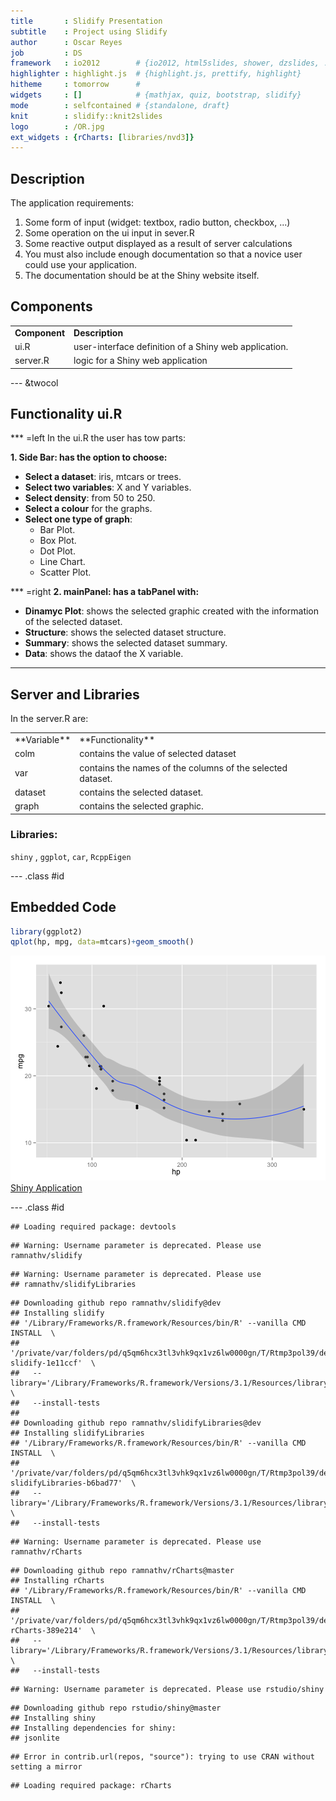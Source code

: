 ```yaml
---
title       : Slidify Presentation
subtitle    : Project using Slidify
author      : Oscar Reyes
job         : DS
framework   : io2012        # {io2012, html5slides, shower, dzslides, ...}
highlighter : highlight.js  # {highlight.js, prettify, highlight}
hitheme     : tomorrow      # 
widgets     : []            # {mathjax, quiz, bootstrap, slidify}
mode        : selfcontained # {standalone, draft}
knit        : slidify::knit2slides
logo        : /OR.jpg
ext_widgets : {rCharts: [libraries/nvd3]}
---
```


## Description

The application requirements:

1. Some form of input (widget: textbox, radio button, checkbox, ...)
2. Some operation on the ui input in sever.R
3. Some reactive output displayed as a result of server calculations
4. You must also include enough documentation so that a novice user could use your application.
5. The documentation should be at the Shiny website itself. 

## Components

<table>
        <tr>
                <td><b>Component</b></td>
                <td><b>Description</b></td>
        </tr>
        <tr>
                <td>ui.R</td>
                <td>user-interface definition of a Shiny web application.</td>
        </tr>
        <tr>
                <td>server.R</td>
                <td>logic for a Shiny web application</td>
        </tr>
</table>


--- &twocol 

## Functionality ui.R
*** =left
In the ui.R the user has tow parts:

**1. Side Bar: has the option to choose:**

- **Select a dataset**: iris, mtcars or trees.
- **Select two variables**: X and Y variables.
- **Select density**: from 50 to 250.
- **Select a colour** for the graphs.
- **Select one type of graph**:
  - Bar Plot.
  - Box Plot.
  - Dot Plot.
  - Line Chart.
  - Scatter Plot.

*** =right
**2. mainPanel: has a tabPanel with:**
- **Dinamyc Plot**: shows the selected graphic created with the information of the selected dataset.
- **Structure**: shows the selected dataset structure.
- **Summary**: shows the selected dataset summary.
- **Data**: shows the dataof the X variable.

--- 

## Server and Libraries
In the server.R are:

<table>
        <tr>
                <td>**Variable**</td>
                <td>**Functionality**</td>
        </tr>
        <tr>
                <td>colm</td>
                <td>contains the value of selected dataset</td>
        </tr>
        <tr>
                <td>var</td>
                <td>contains the names of the columns of the selected dataset.</td>
        </tr>
        <tr>
                <td>dataset</td>
                <td>contains the selected dataset.</td>
        </tr>
        <tr>
                <td>graph</td>
                <td>contains the selected graphic.</td>
        </tr>
</table>

### Libraries:

`shiny` , `ggplot`, `car`, `RcppEigen`

--- .class #id 

## Embedded Code


```r
library(ggplot2)
qplot(hp, mpg, data=mtcars)+geom_smooth() 
```

![plot of chunk md-cars-scatter](assets/fig/md-cars-scatter-1.png) 
[Shiny Application](https://sigma360.shinyapps.io/shinyproject_coursera/)


--- .class #id 


```
## Loading required package: devtools
```

```
## Warning: Username parameter is deprecated. Please use ramnathv/slidify
```

```
## Warning: Username parameter is deprecated. Please use
## ramnathv/slidifyLibraries
```

```
## Downloading github repo ramnathv/slidify@dev
## Installing slidify
## '/Library/Frameworks/R.framework/Resources/bin/R' --vanilla CMD INSTALL  \
##   '/private/var/folders/pd/q5qm6hcx3tl3vhk9qx1vz6lw0000gn/T/Rtmp3pol39/devtools845e3476e0da/ramnathv-slidify-1e11ccf'  \
##   --library='/Library/Frameworks/R.framework/Versions/3.1/Resources/library'  \
##   --install-tests 
## 
## Downloading github repo ramnathv/slidifyLibraries@dev
## Installing slidifyLibraries
## '/Library/Frameworks/R.framework/Resources/bin/R' --vanilla CMD INSTALL  \
##   '/private/var/folders/pd/q5qm6hcx3tl3vhk9qx1vz6lw0000gn/T/Rtmp3pol39/devtools845e6ffdbc3d/ramnathv-slidifyLibraries-b6bad77'  \
##   --library='/Library/Frameworks/R.framework/Versions/3.1/Resources/library'  \
##   --install-tests
```

```
## Warning: Username parameter is deprecated. Please use ramnathv/rCharts
```

```
## Downloading github repo ramnathv/rCharts@master
## Installing rCharts
## '/Library/Frameworks/R.framework/Resources/bin/R' --vanilla CMD INSTALL  \
##   '/private/var/folders/pd/q5qm6hcx3tl3vhk9qx1vz6lw0000gn/T/Rtmp3pol39/devtools845e243d2ebd/ramnathv-rCharts-389e214'  \
##   --library='/Library/Frameworks/R.framework/Versions/3.1/Resources/library'  \
##   --install-tests
```

```
## Warning: Username parameter is deprecated. Please use rstudio/shiny
```

```
## Downloading github repo rstudio/shiny@master
## Installing shiny
## Installing dependencies for shiny:
## jsonlite
```

```
## Error in contrib.url(repos, "source"): trying to use CRAN without setting a mirror
```

```
## Loading required package: rCharts
```


<div id = 'chart1' class = 'rChart nvd3'></div>
<script type='text/javascript'>
 $(document).ready(function(){
      drawchart1()
    });
    function drawchart1(){  
      var opts = {
 "dom": "chart1",
"width":    800,
"height":    400,
"x": "Hair",
"y": "Freq",
"group": "Eye",
"type": "multiBarChart",
"id": "chart1" 
},
        data = [
 {
 "Hair": "Black",
"Eye": "Brown",
"Sex": "Male",
"Freq":             32 
},
{
 "Hair": "Brown",
"Eye": "Brown",
"Sex": "Male",
"Freq":             53 
},
{
 "Hair": "Red",
"Eye": "Brown",
"Sex": "Male",
"Freq":             10 
},
{
 "Hair": "Blond",
"Eye": "Brown",
"Sex": "Male",
"Freq":              3 
},
{
 "Hair": "Black",
"Eye": "Blue",
"Sex": "Male",
"Freq":             11 
},
{
 "Hair": "Brown",
"Eye": "Blue",
"Sex": "Male",
"Freq":             50 
},
{
 "Hair": "Red",
"Eye": "Blue",
"Sex": "Male",
"Freq":             10 
},
{
 "Hair": "Blond",
"Eye": "Blue",
"Sex": "Male",
"Freq":             30 
},
{
 "Hair": "Black",
"Eye": "Hazel",
"Sex": "Male",
"Freq":             10 
},
{
 "Hair": "Brown",
"Eye": "Hazel",
"Sex": "Male",
"Freq":             25 
},
{
 "Hair": "Red",
"Eye": "Hazel",
"Sex": "Male",
"Freq":              7 
},
{
 "Hair": "Blond",
"Eye": "Hazel",
"Sex": "Male",
"Freq":              5 
},
{
 "Hair": "Black",
"Eye": "Green",
"Sex": "Male",
"Freq":              3 
},
{
 "Hair": "Brown",
"Eye": "Green",
"Sex": "Male",
"Freq":             15 
},
{
 "Hair": "Red",
"Eye": "Green",
"Sex": "Male",
"Freq":              7 
},
{
 "Hair": "Blond",
"Eye": "Green",
"Sex": "Male",
"Freq":              8 
} 
]
  
      if(!(opts.type==="pieChart" || opts.type==="sparklinePlus" || opts.type==="bulletChart")) {
        var data = d3.nest()
          .key(function(d){
            //return opts.group === undefined ? 'main' : d[opts.group]
            //instead of main would think a better default is opts.x
            return opts.group === undefined ? opts.y : d[opts.group];
          })
          .entries(data);
      }
      
      if (opts.disabled != undefined){
        data.map(function(d, i){
          d.disabled = opts.disabled[i]
        })
      }
      
      nv.addGraph(function() {
        var chart = nv.models[opts.type]()
          .width(opts.width)
          .height(opts.height)
          
        if (opts.type != "bulletChart"){
          chart
            .x(function(d) { return d[opts.x] })
            .y(function(d) { return d[opts.y] })
        }
          
         
        
          
        

        
        
        
      
       d3.select("#" + opts.id)
        .append('svg')
        .datum(data)
        .transition().duration(500)
        .call(chart);

       nv.utils.windowResize(chart.update);
       return chart;
      });
    };
</script>



